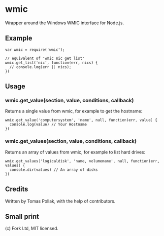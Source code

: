 # wmic

Wrapper around the Windows WMIC interface for Node.js.

## Example

    var wmic = require('wmic');
    
    // equivalent of 'wmic nic get list'
    wmic.get_list('nic', function(err, nics) {
      // console.log(err || nics);
    })

## Usage

### wmic.get_value(section, value, conditions, callback)

Returns a single value from wmic, for example to get the hostname:

    wmic.get_value('computersystem', 'name', null, function(err, value) {
      console.log(value) // Your Hostname
    })

### wmic.get_values(section, value, conditions, callback)

Returns an array of values from wmic, for example to list hard drives:

    wmic.get_values('logicaldisk', 'name, volumename', null, function(err, values) {
      console.dir(values) // An array of disks
    })

## Credits

Written by Tomas Pollak, with the help of contributors.
    
## Small print

(c) Fork Ltd, MIT licensed.
